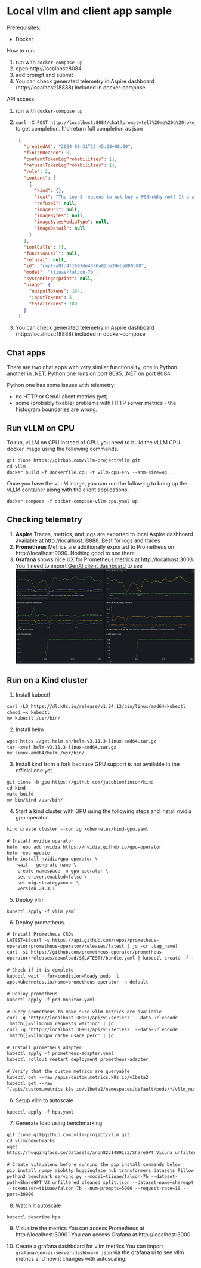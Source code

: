 # Local vllm and client app sample

Prerequisites:

- Docker

How to run:

1. run with `docker-compose up`
2. open http://localhost:8084
3. add prompt and submit
4. You can check generated telemetry in Aspire dashboard (http://localhost:18888) included in docker-compose

API access:

1. run with `docker-compose up`
2. `curl -X POST http://localhost:8084/chat?prompt=tell%20me%20a%20joke` to get completion. It'd return full completion as json

   ```json
    {
      "createdAt": "2024-08-31T22:45:58+00:00",
      "finishReason": 0,
      "contentTokenLogProbabilities": [],
      "refusalTokenLogProbabilities": [],
      "role": 2,
      "content": [
        {
          "kind": {},
          "text": "The top 3 reasons to not buy a PS4\nWhy not? It's a budget console and it will run very well.\nI mean, I'm not saying you shouldn't buy it, but I rather just play it. I have a ps4 and I'm not planning on buying it.   The reason for buying it is that it's a great console with an excellent game library and I've never had any issues with it.   I wouldn't say it's just a budget console, but you could say that it's a decent console.\nI don't know why you're so against it, I'm sure it's going to be great. I'm just saying that it's a great console with one of the best games and a fantastic game library.   There's no need to buy a console for gaming purposes. It's a cheap laptop with a great games library.",
          "refusal": null,
          "imageUri": null,
          "imageBytes": null,
          "imageBytesMediaType": null,
          "imageDetail": null
        }
      ],
      "toolCalls": [],
      "functionCall": null,
      "refusal": null,
      "id": "cmpl-a9fd4f1697de4536a82ce39eba880b88",
      "model": "tiiuae/falcon-7b",
      "systemFingerprint": null,
      "usage": {
        "outputTokens": 184,
        "inputTokens": 5,
        "totalTokens": 189
      }
    }
   ```
3. You can check generated telemetry in Aspire dashboard (http://localhost:18888) included in docker-compose

## Chat apps

There are two chat apps with very similar functionality, one in Python another in .NET.
Python one runs on port 8085, .NET on port 8084.

Python one has some issues with telemetry:
- no HTTP or GenAI client metrics (yet)
- some (probably fixable) problems with HTTP server metrics - the histogram boundaries are wrong.

## Run vLLM on CPU

To run, vLLM on CPU instead of GPU, you need to build the vLLM CPU docker image using the
following commands.

```
git clone https://github.com/vllm-project/vllm.git
cd vllm
docker build -f Dockerfile.cpu -t vllm-cpu-env --shm-size=4g .
```

Once you have the vLLM image, you can run the following to bring up the vLLM
container along with the client applications.

```
docker-compose -f docker-compose-vllm-cpu.yaml up
```

## Checking telemetry

1. **Aspire** Traces, metrics, and logs are exported to local Aspire dashboard available at http://localhost:18888. Best for logs and traces
2. **Prometheus** Metrics are additionally exported to Prometheus on http://localhost:9090. Nothing good to see there
3. **Grafana** shows nice UX for Prometheus metrics at http://localhost:3003. You'll need to import [GenAI client dashboard](./grafana/gen-ai-client-dashboard.json) to see
   ![image](./docs/images/grafana.png)

## Run on a Kind cluster

1. Install kubectl
```
curl -LO https://dl.k8s.io/release/v1.24.12/bin/linux/amd64/kubectl
chmod +x kubectl
mv kubectl /usr/bin/
```

2. Install helm
```
wget https://get.helm.sh/helm-v3.11.3-linux-amd64.tar.gz
tar -xvzf helm-v3.11.3-linux-amd64.tar.gz
mv linux-amd64/helm /usr/bin/
```

3. Install kind from a fork because GPU support is not available in the official one yet.
```
git clone -b gpu https://github.com/jacobtomlinson/kind
cd kind
make build
mv bin/kind /usr/bin/
```

4. Start a kind cluster with GPU using the following steps and install nvidia gpu operator.
```
kind create cluster --config kubernetes/kind-gpu.yaml

# Install nvidia operator
helm repo add nvidia https://nvidia.github.io/gpu-operator
helm repo update
helm install nvidia/gpu-operator \
  --wait --generate-name \
  --create-namespace -n gpu-operator \
  --set driver.enabled=false \
  --set mig.strategy=none \
  --version 23.3.1
```

5. Deploy vllm
```
kubectl apply -f vllm.yaml
```

6. Deploy prometheus.
```
# Install Prometheus CRDs
LATEST=$(curl -s https://api.github.com/repos/prometheus-operator/prometheus-operator/releases/latest | jq -cr .tag_name)
curl -sL https://github.com/prometheus-operator/prometheus-operator/releases/download/${LATEST}/bundle.yaml | kubectl create -f -

# Check if it is complete
kubectl wait --for=condition=Ready pods -l  app.kubernetes.io/name=prometheus-operator -n default

# Deploy prometheus
kubectl apply -f pod-monitor.yaml

# Query prometheus to make sure vllm metrics are available
curl -g 'http://localhost:30901/api/v1/series?' --data-urlencode 'match[]=vllm:num_requests_waiting' | jq
curl -g 'http://localhost:30901/api/v1/series?' --data-urlencode 'match[]=vllm:gpu_cache_usage_perc' | jq

# Install prometheus adapter
kubectl apply -f prometheus-adapter.yaml
kubectl rollout restart deployment prometheus-adapter

# Verify that the custom metrics are queryable
kubectl get --raw /apis/custom.metrics.k8s.io/v1beta2
kubectl get --raw "/apis/custom.metrics.k8s.io/v1beta2/namespaces/default/pods/*/vllm_num_requests_running"
```

6. Setup vllm to autoscale
```
kubectl apply -f hpa.yaml
```

7. Generate load using benchmarking
```
git clone git@github.com:vllm-project/vllm.git
cd vllm/benchmarks
wget https://huggingface.co/datasets/anon8231489123/ShareGPT_Vicuna_unfiltered/resolve/main/ShareGPT_V3_unfiltered_cleaned_split.json

# Create vitrualenv before running the pip install commands below
pip install numpy aiohttp huggingface_hub transformers datasets Pillow
python3 benchmark_serving.py --model=tiiuae/falcon-7b --dataset-path=ShareGPT_V3_unfiltered_cleaned_split.json --dataset-name=sharegpt --tokenizer=tiiuae/falcon-7b --num-prompts=5000 --request-rate=10 --port=30900
```

8. Watch it autoscale
```
kubectl describe hpa
```

9. Visualize the metrics
You can access Prometheus at http://localhost:30901
You can access Grafana at http://localhost:3000

10. Create a grafana dashboard for vllm metrics
You can import `grafana/gen-ai-server-dashboard.json` via the grafana ui to see
vllm metrics and how it changes with autoscaling.